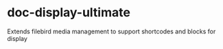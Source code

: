 # doc-display-ultimate
Extends filebird media management to support shortcodes and blocks for display

